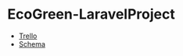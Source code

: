 # EcoGreen-LaravelProject
- [Trello](https://trello.com/invite/b/7L6eWVCl/ATTI4c5f366cdf565db3685d4aae75e67f31990E0C5F/green-area)
- [Schema](https://drawsql.app/teams/ranias-team/diagrams/project-6)

